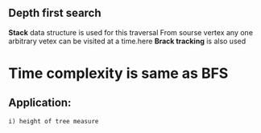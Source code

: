 ## Depth first search 
**Stack** data structure is used for this traversal
From  sourse vertex any one arbitrary vetex can be visited at a time.here **Brack tracking** is also used


# Time complexity is same as BFS
## Application:
    i) height of tree measure 
